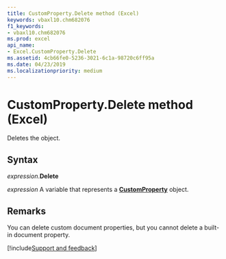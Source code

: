 ```yaml
---
title: CustomProperty.Delete method (Excel)
keywords: vbaxl10.chm682076
f1_keywords:
- vbaxl10.chm682076
ms.prod: excel
api_name:
- Excel.CustomProperty.Delete
ms.assetid: 4cb66fe0-5236-3021-6c1a-98720c6ff95a
ms.date: 04/23/2019
ms.localizationpriority: medium
---
```



# CustomProperty.Delete method (Excel)

Deletes the object.


## Syntax

_expression_.**Delete**

_expression_ A variable that represents a **[CustomProperty](Excel.CustomProperty.md)** object.


## Remarks

You can delete custom document properties, but you cannot delete a built-in document property.




[!include[Support and feedback](~/includes/feedback-boilerplate.md)]